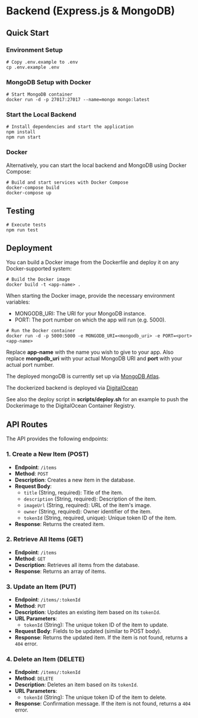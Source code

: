 # Backend (Express.js & MongoDB)

## Quick Start

### Environment Setup
```
# Copy .env.example to .env
cp .env.example .env
```

### MongoDB Setup with Docker
```
# Start MongoDB container
docker run -d -p 27017:27017 --name=mongo mongo:latest
```

###  Start the Local Backend
```
# Install dependencies and start the application
npm install
npm run start
```

### Docker

Alternatively, you can start the local backend and MongoDB using Docker Compose:

```
# Build and start services with Docker Compose
docker-compose build
docker-compose up
```

## Testing

```
# Execute tests
npm run test
```

## Deployment

You can build a Docker image from the Dockerfile and deploy it on any Docker-supported system:

```
# Build the Docker image
docker build -t <app-name> .
```

When starting the Docker image, provide the necessary environment variables:

- MONGODB_URI: The URI for your MongoDB instance.
- PORT: The port number on which the app will run (e.g. 5000).

```
# Run the Docker container
docker run -d -p 5000:5000 -e MONGODB_URI=<mongodb_uri> -e PORT=<port> <app-name>
```

Replace **app-name** with the name you wish to give to your app. Also replace **mongodb_uri** with your actual MongoDB URI and **port** with your actual port number.

The deployed mongoDB is currently set up via [MongoDB Atlas](https://www.mongodb.com/cloud/atlas).

The dockerized backend is deployed via [DigitalOcean](https://cloud.digitalocean.com)

See also the deploy script in **scripts/deploy.sh** for an example to push the Dockerimage to the DigitalOcean Container Registry.

## API Routes

The API provides the following endpoints:

### 1. Create a New Item (POST)

- **Endpoint**: `/items`
- **Method**: `POST`
- **Description**: Creates a new item in the database.
- **Request Body**:
  - `title` (String, required): Title of the item.
  - `description` (String, required): Description of the item.
  - `imageUrl` (String, required): URL of the item's image.
  - `owner` (String, required): Owner identifier of the item.
  - `tokenId` (String, required, unique): Unique token ID of the item.
- **Response**: Returns the created item.

### 2. Retrieve All Items (GET)

- **Endpoint**: `/items`
- **Method**: `GET`
- **Description**: Retrieves all items from the database.
- **Response**: Returns an array of items.

### 3. Update an Item (PUT)

- **Endpoint**: `/items/:tokenId`
- **Method**: `PUT`
- **Description**: Updates an existing item based on its `tokenId`.
- **URL Parameters**:
  - `tokenId` (String): The unique token ID of the item to update.
- **Request Body**: Fields to be updated (similar to POST body).
- **Response**: Returns the updated item. If the item is not found, returns a `404` error.

### 4. Delete an Item (DELETE)

- **Endpoint**: `/items/:tokenId`
- **Method**: `DELETE`
- **Description**: Deletes an item based on its `tokenId`.
- **URL Parameters**:
  - `tokenId` (String): The unique token ID of the item to delete.
- **Response**: Confirmation message. If the item is not found, returns a `404` error.